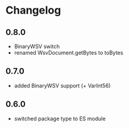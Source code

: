 ﻿# Changelog

## 0.8.0
- BinaryWSV switch
- renamed WsvDocument.getBytes to toBytes

## 0.7.0
- added BinaryWSV support (+ VarInt56)

## 0.6.0
- switched package type to ES module